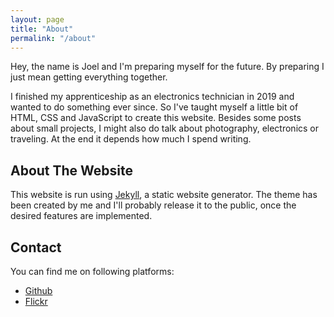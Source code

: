 ```yaml
---
layout: page
title: "About"
permalink: "/about"
---
```


Hey, the name is Joel and I'm preparing myself for the future. By preparing I just mean getting everything together.

I finished my apprenticeship as an electronics technician in 2019 and wanted to do something ever since. So I've taught myself a little bit of HTML, CSS and JavaScript to create this website. Besides some posts about small projects, I might also do talk about photography, electronics or traveling. At the end it depends how much I spend writing.

## About The Website

This website is run using [Jekyll](https://jekyllrb.com/), a static website generator. The theme has been created by me and I'll probably release it to the public, once the desired features are implemented.

## Contact

You can find me on following platforms:

- [Github](https://github.com/joelvonrotz)
- [Flickr](https://www.flickr.com/joelvonrotz)